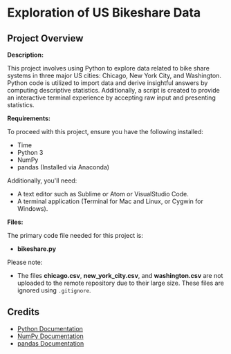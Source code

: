 # Exploration of US Bikeshare Data

## Project Overview

**Description:**

This project involves using Python to explore data related to bike share systems in three major US cities: Chicago, New York City, and Washington. Python code is utilized to import data and derive insightful answers by computing descriptive statistics. Additionally, a script is created to provide an interactive terminal experience by accepting raw input and presenting statistics.

**Requirements:**

To proceed with this project, ensure you have the following installed:
- Time
- Python 3
- NumPy
- pandas (Installed via Anaconda)

Additionally, you'll need:
- A text editor such as Sublime or Atom or VisualStudio Code.
- A terminal application (Terminal for Mac and Linux, or Cygwin for Windows).

**Files:**

The primary code file needed for this project is:
- **bikeshare.py**

Please note:
- The files **chicago.csv**, **new_york_city.csv**, and **washington.csv** are not uploaded to the remote repository due to their large size. These files are ignored using `.gitignore`.

## Credits

- [Python Documentation](https://www.python.org/doc/)
- [NumPy Documentation](https://numpy.org/doc/)
- [pandas Documentation](https://pandas.pydata.org/docs/)



```python

```
